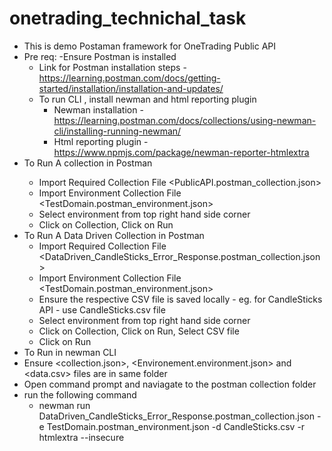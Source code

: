 # onetrading_technichal_task
- This is demo Postaman framework for OneTrading Public API
- Pre req:
  -Ensure Postman is installed
    - Link for Postman installation steps - https://learning.postman.com/docs/getting-started/installation/installation-and-updates/
  - To run CLI , install newman and html reporting plugin
    - Newman installation - https://learning.postman.com/docs/collections/using-newman-cli/installing-running-newman/
    - Html reporting plugin - https://www.npmjs.com/package/newman-reporter-htmlextra
- To Run A collection <PublicAPI> in Postman
  - Import Required Collection File <PublicAPI.postman_collection.json>
  - Import Environment Collection File <TestDomain.postman_environment.json>
  - Select environment <TESTDomain> from top right hand side corner
  - Click on Collection, Click on Run
- To Run A Data Driven Collection in Postman
  - Import Required Collection File <DataDriven_CandleSticks_Error_Response.postman_collection.json>
  - Import Environment Collection File <TestDomain.postman_environment.json>
  - Ensure the respective CSV file is saved locally - eg. for CandleSticks API - use CandleSticks.csv file 
  - Select environment <TESTDomain> from top right hand side corner
  - Click on Collection, Click on Run, Select CSV file
  - Click on Run
- To Run in newman CLI
- Ensure <collection.json>, <Environement.environment.json> and <data.csv> files are in same folder
- Open command prompt and naviagate to the postman collection folder
- run the following command
  - newman run DataDriven_CandleSticks_Error_Response.postman_collection.json -e TestDomain.postman_environment.json -d CandleSticks.csv -r htmlextra --insecure
